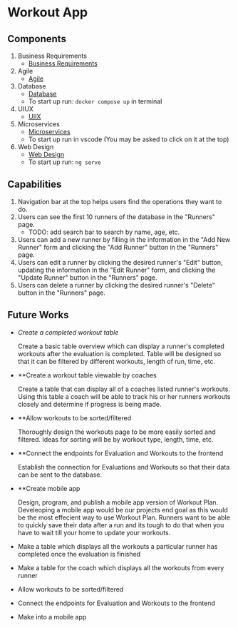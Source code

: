 # Workout App


## Components

1. Business Requirements
    * [Business Requirements](https://github.com/WSU-kduncan/cs3900-workoutplan/tree/main/BusinessRequirements)
2. Agile
    * [Agile](https://github.com/WSU-kduncan/cs3900-workoutplan/tree/main/agile)
3. Database
    * [Database](https://github.com/WSU-kduncan/cs3900-workoutplan/tree/main/db)
    * To start up run: `docker compose up` in terminal
4. UIUX
    * [UIIX](https://github.com/WSU-kduncan/cs3900-workoutplan/tree/main/uiux)
5. Microservices
    * [Microservices](https://github.com/WSU-kduncan/cs3900-workoutplan/tree/main/microservices)
    * To start up run in vscode (You may be asked to click on it at the top)
6. Web Design
    * [Web Design](https://github.com/WSU-kduncan/cs3900-workoutplan/tree/main/webdesign)
    * To start up run: `ng serve`


## Capabilities
1. Navigation bar at the top helps users find the operations they want to do.
2. Users can see the first 10 runners of the database in the "Runners" page.
    * TODO: add search bar to search by name, age, etc.
3. Users can add a new runner by filling in the information in the "Add New Runner" form and clicking the "Add Runner" button in the "Runners" page.
4. Users can edit a runner by clicking the desired runner's "Edit" button, updating the information in the "Edit Runner" form, and clicking the "Update Runner" button in the "Runners" page.
5. Users can delete a runner by clicking the desired runner's "Delete" button in the "Runners" page.

## Future Works
 * _Create a completed workout table_
   
   Create a basic table overview which can display a runner's completed workouts after the evaluation is completed. Table will be designed so that it can be filtered by different workouts, length of run, time, etc.

 * **Create a workout table viewable by coaches
   
   Create a table that can display all of a coaches listed runner's workouts. Using this table a coach will be able to track his or her runners workouts closely and determine if progress is being made.

* **Allow workouts to be sorted/filtered
  
   Thoroughly design the workouts page to be more easily sorted and filtered. Ideas for sorting will be by workout type, length, time, etc.

* **Connect the endpoints for Evaluation and Workouts to the frontend

   Establish the connection for Evaluations and Workouts so that their data can be sent to the database.

* **Create mobile app

   Design, program, and publish a mobile app version of Workout Plan. Develeoping a mobile app would be our projects end goal as this would be the most effecient way to use Workout Plan. Runners want to be able to quickly save their data after a run and its tough to do that when you have to wait till your home to update your workouts.

 * Make a table which displays all the workouts a particular runner has completed once the evaluation is finished
 * Make a table for the coach which displays all the workouts from every runner
 * Allow workouts to be sorted/filtered
 * Connect the endpoints for Evaluation and Workouts to the frontend
 * Make into a mobile app
